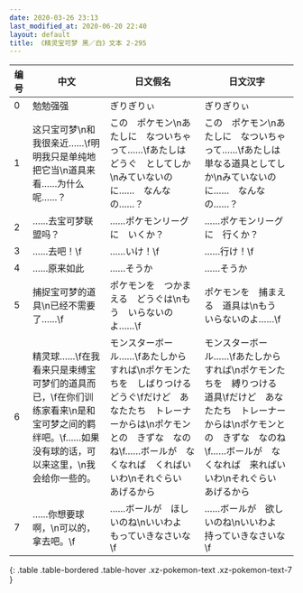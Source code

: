 ```yaml
---
date: 2020-03-26 23:13
last_modified_at: 2020-06-20 22:40
layout: default
title: 《精灵宝可梦 黑／白》文本 2-295
---
```

| 编号 | 中文 | 日文假名 | 日文汉字 |
| ---- | ---- | ---- | --- |
| 0 | 勉勉强强 | ぎりぎりぃ | ぎりぎりぃ |
| 1 | 这只宝可梦\n和我很亲近……\f明明我只是单纯地把它当\n道具来看……为什么呢……？ | この　ポケモン\nあたしに　なついちゃって……\fあたしは　どうぐ　としてしか\nみていないのに……　なんなの……？ | この　ポケモン\nあたしに　なついちゃって……\fあたしは　単なる道具としてしか\nみていないのに……　なんなの……？ |
| 2 | ……去宝可梦联盟吗？ | ……ポケモンリーグに　いくか？ | ……ポケモンリーグに　行くか？ |
| 3 | ……去吧！\f | ……いけ！\f | ……行け！\f |
| 4 | ……原来如此 | ……そうか | ……そうか |
| 5 | 捕捉宝可梦的道具\n已经不需要了……\f | ポケモンを　つかまえる　どうぐは\nもう　いらないのよ……\f | ポケモンを　捕まえる　道具は\nもう　いらないのよ……\f |
| 6 | 精灵球……\f在我看来只是束缚宝可梦们的道具而已，\f在你们训练家看来\n是和宝可梦之间的羁绊吧。\f……如果没有球的话，可以来这里，\n我会给你一些的。 | モンスターボール……\fあたしから　すれば\nポケモンたちを　しばりつける　どうぐ\fだけど　あなたたち　トレーナーからは\nポケモンとの　きずな　なのね\f……ボールが　なくなれば　くればいいわ\nそれぐらい　あげるから | モンスターボール……\fあたしから　すれば\nポケモンたちを　縛りつける　道具\fだけど　あなたたち　トレーナーからは\nポケモンとの　きずな　なのね\f……ボールが　なくなれば　来ればいいわ\nそれぐらい　あげるから |
| 7 | ……你想要球啊，\n可以的，拿去吧。\f | ……ボールが　ほしいのね\nいいわよ　もっていきなさいな\f | ……ボールが　欲しいのね\nいいわよ　持っていきなさいな\f |
{: .table .table-bordered .table-hover .xz-pokemon-text .xz-pokemon-text-7 }